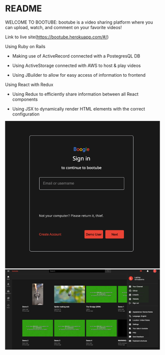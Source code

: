 # README

WELCOME TO BOOTUBE:
bootube is a video sharing platform where you can upload, watch, and comment on your favorite videos!

Link to live site(https://bootube.herokuapp.com/#/)

Using Ruby on Rails

- Making use of ActiveRecord connected with a PostegresQL DB

- Using ActiveStorage connected with AWS to host & play videos

- Using JBuilder to allow for easy access of information to frontend

Using React with Redux

- Using Redux to efficiently share information between all React components

- Using JSX to dynamically render HTML elements with the correct configuration

<img src="/readme-screenshots/signin.png" />

<img src="/readme-screenshots/homepage.png" />

